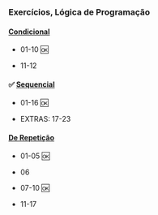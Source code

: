 ### Exercícios, Lógica de Programação

#### [Condicional](https://github.com/weschristi/TIPI-2.0/tree/main/logicaProgamacao/estrutCondicional)

- 01-10 🆗

- 11-12

#### ✅ [Sequencial](https://github.com/weschristi/TIPI-2.0/tree/main/logicaProgamacao/estrutSequencial)

- 01-16 🆗

- EXTRAS: 17-23


#### [De Repetição](https://github.com/weschristi/TIPI-2.0/tree/main/logicaProgamacao/estrutRepeticao)
- 01-05 🆗

- 06

- 07-10 🆗

- 11-17
